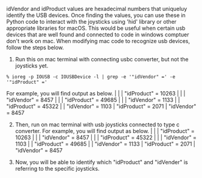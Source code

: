 idVendor and idProduct values are hexadecimal numbers that uniqueluy identify the USB devices. 
Once finding the values, you can use these in Python code to interact with the joysticks using 'hid' library or other appropriate libraries for macOS.
This would be useful when certain usb devices that are well found and connected to code in windows comptuer don't work on mac. 
When modifying mac code to recognize usb devices, follow the steps below. 

1. Run this on mac terminal with connecting usbc converter, but not the joysticks yet. 
```
% ioreg -p IOUSB -c IOUSBDevice -l | grep -e '"idVendor" =' -e '"idProduct" ='
```
For example, you will find output as below. 
  | | |   "idProduct" = 10263
  | | |   "idVendor" = 8457
  | | |     "idProduct" = 49685
  | | |     "idVendor" = 1133
  | |       "idProduct" = 45322
  | |       "idVendor" = 1103
  |       "idProduct" = 2071
  |       "idVendor" = 8457

2. Then, run on mac terminal with usb joysticks connected to type c converter.
For example, you will find output as below.
  | | |   "idProduct" = 10263
  | | |   "idVendor" = 8457
  | | |     "idProduct" = 45322
  | | |     "idVendor" = 1103
  | |       "idProduct" = 49685
  | |       "idVendor" = 1133
  |       "idProduct" = 2071
  |       "idVendor" = 8457

3. Now, you will be able to identify which "idProduct" and "idVender" is referring to the specific joysticks. 
